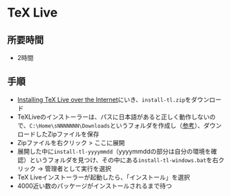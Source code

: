 # TeX Live

## 所要時間

- 2時間

## 手順

- [Installing TeX Live over the Internet](https://www.tug.org/texlive/acquire-netinstall.html)にいき、`install-tl.zip`をダウンロード
- TeXLiveのインストーラーは、パスに日本語があると正しく動作しないので、`C:\Home\sNNNNNNN\Downloads`というフォルダを作成し（[参考](pc-virtualbox-vagrant.md)）、ダウンロードしたZipファイルを保存
- Zipファイルを右クリック > ここに展開
- 展開した中に`install-tl-yyyymmdd`（yyyymmddの部分は自分の環境を確認）というフォルダを見つけ、その中にある`install-tl-windows.bat`を右クリック → 管理者として実行を選択
- TeX Liveインストーラーが起動したら、「インストール」を選択
- 4000近い数のパッケージがインストールされるまで待つ
